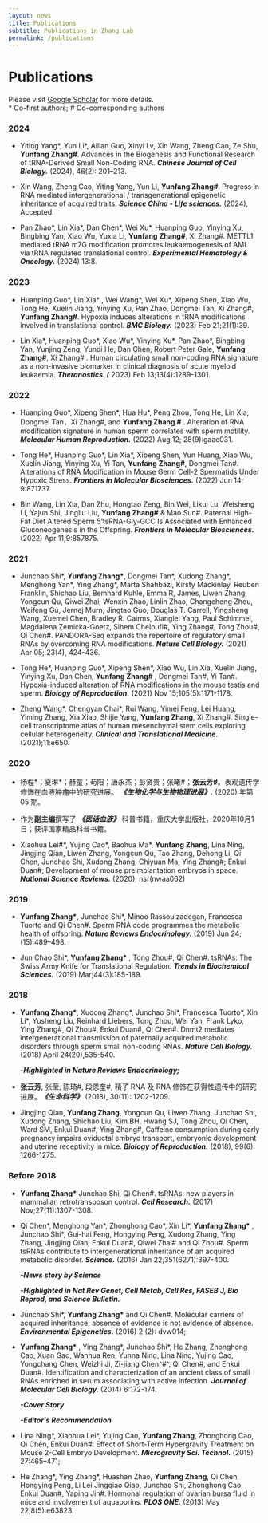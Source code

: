 ```yaml
---
layout: news
title: Publications
subtitle: Publications in Zhang Lab
permalink: /publications
---
```


# Publications

Please visit [Google Scholar](https://scholar.google.com/citations?hl=en&user=Opgodt4AAAAJ) for more details.<br>
\* Co-first authors; \# Co-corresponding authors

### 2024

- Yiting Yang\*, Yun Li\*, Ailian Guo, Xinyi Lv, Xin Wang, Zheng Cao, Ze Shu, **Yunfang Zhang#**​. Advances in the Biogenesis and Functional Research of tRNA-Derived Small Non-Coding RNA. ***Chinese Journal of Cell Biology.*** (2024), 46(2): 201–213.

- Xin Wang, Zheng Cao, Yiting Yang, Yun Li, **Yunfang Zhang#**​. Progress in RNA mediated intergenerational / transgenerational epigenetic inheritance of acquired traits. ***Science China - Life sciences.*** (2024), Accepted.

- Pan Zhao\*, Lin Xia\*, Dan Chen\*, Wei Xu\*, Huanping Guo, Yinying Xu, Bingbing Yan, Xiao Wu, Yuxia Li, **Yunfang Zhang#**​, Xi Zhang#. METTL1 mediated tRNA m7G modification promotes leukaemogenesis of AML via tRNA regulated translational control. ***Experimental Hematology &amp; Oncology.*** (2024) 13:8.

### 2023

- Huanping Guo\*, Lin Xia\* , Wei Wang\*, Wei Xu\*, Xipeng Shen, Xiao Wu, Tong He, Xuelin Jiang, Yinying Xu, Pan Zhao, Dongmei Tan, Xi Zhang#, **Yunfang Zhang#**. Hypoxia induces alterations in tRNA modifications involved in translational control. ***BMC Biology.*** (2023) Feb 21;21(1):39.

- Lin Xia\*, Huanping Guo\*, Xiao Wu\*, Yinying Xu\*, Pan Zhao\*, Bingbing Yan, Yunjing Zeng, Yundi He, Dan Chen, Robert Peter Gale, **Yunfang Zhang#**​, Xi Zhang# . Human circulating small non-coding RNA signature as a non-invasive biomarker in clinical diagnosis of acute myeloid leukaemia. ***Theranostics. (*** 2023) Feb 13;13(4):1289-1301.

### 2022

- Huanping Guo\*, Xipeng Shen\*, Hua Hu\*, Peng Zhou, Tong He, Lin Xia, Dongmei Tan，Xi Zhang#, and **Yunfang Zhang #** . Alteration of RNA modification signature in human sperm correlates with sperm motility. ***Molecular Human Reproduction.*** (2022) Aug 12; 28(9):gaac031.

- Tong He\*, Huanping Guo\*, Lin Xia\*, Xipeng Shen, Yun Huang, Xiao Wu, Xuelin Jiang, Yinying Xu, Yi Tan, **Yunfang Zhang#**, Dongmei Tan#. Alterations of RNA Modification in Mouse Germ Cell-2 Spermatids Under Hypoxic Stress. ***Frontiers in Molecular Biosciences.*** (2022) Jun 14; 9:871737.

- Bin Wang, Lin Xia, Dan Zhu, Hongtao Zeng, Bin Wei, Likui Lu, Weisheng Li, Yajun Shi, Jingliu Liu, **Yunfang Zhang#**  & Mao Sun#. Paternal High-Fat Diet Altered Sperm 5‘tsRNA-Gly-GCC Is Associated with Enhanced Gluconeogenesis in the Offspring. ***Frontiers in Molecular Biosciences.*** (2022) Apr 11;9:857875.

### **2021**

* Junchao Shi\*, **Yunfang Zhang\***, Dongmei Tan\*, Xudong Zhang\*, Menghong Yan\*, Ying Zhang\*, Marta Shahbazi, Kirsty Mackinlay, Reuben Franklin, Shichao Liu, Bemhard Kuhle, Emma R, James, Liwen Zhang, Yongcun Qu, Qiwei Zhai, Wenxin Zhao, Linlin Zhao, Changcheng Zhou, Weifeng Gu, Jernej Murn, Jingtao Guo, Douglas T. Carrell, Yingsheng Wang, Xuemei Chen, Bradley R. Cairms, Xianglei Yang, Paul Schimmel, Magdalena Zemicka-Goetz, Sihem Cheloufi#, Ying Zhang#, Tong Zhou#, Qi Chen#. PANDORA-Seq expands the repertoire of regulatory small RNAs by overcoming RNA modifications. ***Nature Cell Biology.*** (2021) Apr 05; 23(4), 424-436.

* Tong He\*, Huanping Guo\*, Xipeng Shen\*, Xiao Wu, Lin Xia, Xuelin Jiang, Yinying Xu, Dan Chen, **Yunfang Zhang#** , Dongmei Tan#, Yi Tan#. Hypoxia-induced alteration of RNA modifications in the mouse testis and sperm. ***Biology of Reproduction.*** (2021) Nov 15;105(5):1171-1178.

* Zheng Wang\*, Chengyan Chai\*, Rui Wang, Yimei Feng, Lei Huang, Yiming Zhang, Xia Xiao, Shijie Yang, **Yunfang Zhang**, Xi Zhang#. Single-cell transcriptome atlas of human mesenchymal stem cells exploring cellular heterogeneity. ***Clinical and Translational Medicine.*** (2021);11:e650.

### 2020

* 杨程\*；夏琳\*；赫童；苟阳；唐永杰；彭贤贵；张曦#；**张云芳#**​。表观遗传学修饰在血液肿瘤中的研究进展。 ***《生物化学与生物物理进展》.*** (2020) 年第 05 期。

* 作为**副主编**撰写了 ***《医话血液》*** 科普书籍，重庆大学出版社，2020年10月1日；获评国家精品科普书籍。

* Xiaohua Lei#\*,  Yujing Cao\*, Baohua Ma\*, **Yunfang Zhang**, Lina Ning, Jingjing Qian, Liwen Zhang, Yongcun Qu, Tao Zhang, Dehong Li, Qi Chen, Junchao Shi, Xudong Zhang, Chiyuan Ma, Ying Zhang#; Enkui Duan#; Development of mouse preimplantation embryos in space. ***National Science Reviews.*** (2020), nsr(nwaa062)

### 2019

* **Yunfang Zhang\***,  Junchao Shi\*, Minoo Rassoulzadegan, Francesca Tuorto and Qi Chen#. Sperm RNA code programmes the metabolic health of offspring. ***Nature Reviews Endocrinology.*** (2019) Jun 24; (15):489–498.

* Jun Chao Shi\*, **Yunfang Zhang\*** , Tong Zhou#, Qi Chen#. tsRNAs: The Swiss Army Knife for Translational Regulation. ***Trends in Biochemical Sciences.*** (2019) Mar;44(3):185-189.

### 2018

* **Yunfang Zhang\***,  Xudong Zhang\*, Junchao Shi\*, Francesca Tuorto\*, Xin Li\*, Yusheng Liu, Reinhard Liebers, Tong Zhou, Wei Yan, Frank Lyko, Ying Zhang#, Qi Zhou#, Enkui Duan#, Qi Chen#. Dnmt2 mediates intergenerational transmission of paternally acquired metabolic disorders through sperm small non-coding RNAs. ***Nature Cell Biology.*** (2018) April 24(20),535-540.

  -***Highlighted in Nature Reviews Endocrinology;***

* **张云芳**, 张莹, 陈琦#, 段恩奎#, 精子 RNA 及 RNA 修饰在获得性遗传中的研究进展。***《生命科学》*** (2018), 30(11): 1202-1209.

* Jingjing Qian, **Yunfang Zhang**, Yongcun Qu, Liwen Zhang, Junchao Shi, Xudong Zhang, Shichao Liu, Kim BH, Hwang SJ, Tong Zhou, Qi Chen, Ward SM, Enkui Duan#, Ying Zhang#, Caffeine consumption during early pregnancy impairs oviductal embryo transport, embryonic development and uterine receptivity in mice. ***Biology of Reproduction.*** (2018), 99(6): 1266-1275.

### **Before 2018**

* **Yunfang Zhang\***  Junchao Shi, Qi Chen#. tsRNAs: new players in mammalian retrotransposon control. ***Cell Research.*** (2017) Nov;27(11):1307-1308.

* Qi Chen\*, Menghong Yan\*, Zhonghong Cao\*, Xin Li\*, **Yunfang Zhang\*** , Junchao Shi\*, Gui-hai Feng, Hongying Peng, Xudong Zhang, Ying Zhang, Jingjing Qian, Enkui Duan#, Qiwei Zhai# and Qi Zhou#. Sperm tsRNAs contribute to intergenerational inheritance of an acquired metabolic disorder. ***Science.*** (2016) Jan 22;351(6271):397-400.

   ***-News story by Science***

   ***-Highlighted in Nat Rev Genet, Cell Metab, Cell Res, FASEB J, Bio Reprod, and Science Bulletin.***

* Junchao Shi\*, **Yunfang Zhang\***  and Qi Chen#. Molecular carriers of acquired inheritance: absence of evidence is not evidence of absence. ***Environmental Epigenetics.*** (2016) 2 (2): dvw014;

* **Yunfang Zhang\*** , Ying Zhang\*, Junchao Shi\*, He Zhang, Zhonghong Cao, Xuan Gao, Wanhua Ren, Yunna Ning, Lina Ning, Yujing Cao, Yongchang Chen, Weizhi Ji, Zi-jiang Chen^#^, Qi Chen#, and Enkui Duan#. Identification and characterization of an ancient class of small RNAs enriched in serum associating with active infection. ***Journal of Molecular Cell Biology.*** (2014) 6:172-174.

   ***-Cover Story***

   ***-Editor’s Recommendation***

* Lina Ning\*, Xiaohua Lei\*, Yujing Cao, **Yunfang Zhang**, Zhonghong Cao, Qi Chen, Enkui Duan#. Effect of Short-Term Hypergravity Treatment on Mouse 2-Cell Embryo Development. ***Microgravity Sci. Technol.*** (2015) 27:465–471;

* He Zhang\*, Ying Zhang\*, Huashan Zhao, **Yunfang Zhang**, Qi Chen, Hongying Peng, Li Lei Jingqiao Qiao, Junchao Shi, Zhonghong Cao, Enkui Duan#, Yaping Jin#. Hormonal regulation of ovarian bursa fluid in mice and involvement of aquaporins. ***PLOS ONE.*** (2013) May 22;8(5):e63823.

